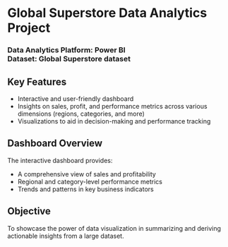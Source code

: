 <!DOCTYPE html>
<html lang="en">
<head>
    <meta charset="UTF-8">
    <meta name="viewport" content="width=device-width, initial-scale=1.0">
    <title>Global Superstore Data Analytics Project</title>

</head>
<body>
    <div class="container">
        <h1>Global Superstore Data Analytics Project</h1>
        <h3>
            <strong>Data Analytics Platform:</strong> Power BI<br>
            <strong>Dataset:</strong> Global Superstore dataset
        </h3>
        <h2>Key Features</h2>
        <ul>
            <li>Interactive and user-friendly dashboard</li>
            <li>Insights on sales, profit, and performance metrics across various dimensions (regions, categories, and more)</li>
            <li>Visualizations to aid in decision-making and performance tracking</li>
        </ul>
        <h2>Dashboard Overview</h2>
        <p>
            The interactive dashboard provides:
        </p>
        <ul>
            <li>A comprehensive view of sales and profitability</li>
            <li>Regional and category-level performance metrics</li>
            <li>Trends and patterns in key business indicators</li>
        </ul>
        <h2>Objective</h2>
        <p>
            To showcase the power of data visualization in summarizing and deriving actionable insights from a large dataset.
        </p>
    </div>
</body>
</html>
